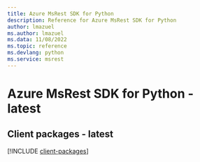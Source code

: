 ```yaml
---
title: Azure MsRest SDK for Python
description: Reference for Azure MsRest SDK for Python
author: lmazuel
ms.author: lmazuel
ms.data: 11/08/2022
ms.topic: reference
ms.devlang: python
ms.service: msrest
---
```

# Azure MsRest SDK for Python - latest

## Client packages - latest
[!INCLUDE [client-packages](msrest-client-index.md)]
